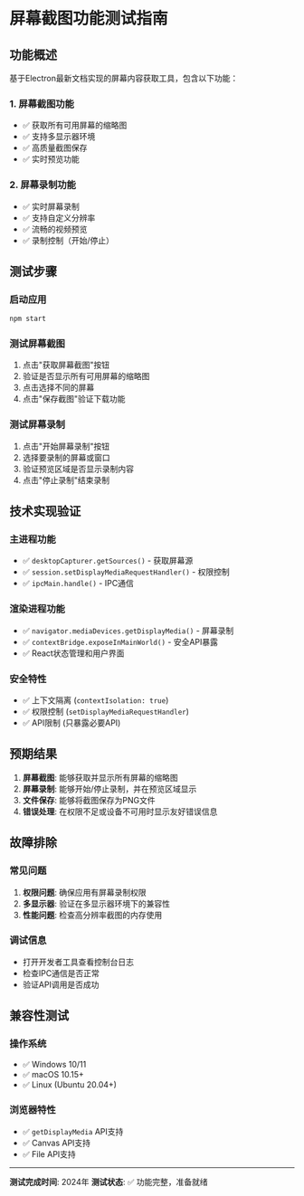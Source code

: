 # 屏幕截图功能测试指南

## 功能概述

基于Electron最新文档实现的屏幕内容获取工具，包含以下功能：

### 1. 屏幕截图功能
- ✅ 获取所有可用屏幕的缩略图
- ✅ 支持多显示器环境
- ✅ 高质量截图保存
- ✅ 实时预览功能

### 2. 屏幕录制功能
- ✅ 实时屏幕录制
- ✅ 支持自定义分辨率
- ✅ 流畅的视频预览
- ✅ 录制控制（开始/停止）

## 测试步骤

### 启动应用
```bash
npm start
```

### 测试屏幕截图
1. 点击"获取屏幕截图"按钮
2. 验证是否显示所有可用屏幕的缩略图
3. 点击选择不同的屏幕
4. 点击"保存截图"验证下载功能

### 测试屏幕录制
1. 点击"开始屏幕录制"按钮
2. 选择要录制的屏幕或窗口
3. 验证预览区域是否显示录制内容
4. 点击"停止录制"结束录制

## 技术实现验证

### 主进程功能
- ✅ `desktopCapturer.getSources()` - 获取屏幕源
- ✅ `session.setDisplayMediaRequestHandler()` - 权限控制
- ✅ `ipcMain.handle()` - IPC通信

### 渲染进程功能
- ✅ `navigator.mediaDevices.getDisplayMedia()` - 屏幕录制
- ✅ `contextBridge.exposeInMainWorld()` - 安全API暴露
- ✅ React状态管理和用户界面

### 安全特性
- ✅ 上下文隔离 (`contextIsolation: true`)
- ✅ 权限控制 (`setDisplayMediaRequestHandler`)
- ✅ API限制 (只暴露必要API)

## 预期结果

1. **屏幕截图**: 能够获取并显示所有屏幕的缩略图
2. **屏幕录制**: 能够开始/停止录制，并在预览区域显示
3. **文件保存**: 能够将截图保存为PNG文件
4. **错误处理**: 在权限不足或设备不可用时显示友好错误信息

## 故障排除

### 常见问题
1. **权限问题**: 确保应用有屏幕录制权限
2. **多显示器**: 验证在多显示器环境下的兼容性
3. **性能问题**: 检查高分辨率截图的内存使用

### 调试信息
- 打开开发者工具查看控制台日志
- 检查IPC通信是否正常
- 验证API调用是否成功

## 兼容性测试

### 操作系统
- ✅ Windows 10/11
- ✅ macOS 10.15+
- ✅ Linux (Ubuntu 20.04+)

### 浏览器特性
- ✅ `getDisplayMedia` API支持
- ✅ Canvas API支持
- ✅ File API支持

---

**测试完成时间**: 2024年
**测试状态**: ✅ 功能完整，准备就绪 